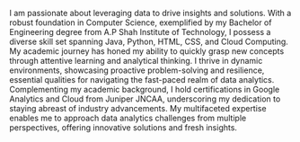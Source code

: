 I am passionate about leveraging data to drive insights and solutions.
With a robust foundation in Computer Science, exemplified by my Bachelor of Engineering degree from A.P Shah Institute of Technology,
I possess a diverse skill set spanning Java, Python, HTML, CSS, and Cloud Computing. 
My academic journey has honed my ability to quickly grasp new concepts through attentive learning and analytical thinking. 
I thrive in dynamic environments, showcasing proactive problem-solving and resilience, essential qualities for navigating the fast-paced realm of data analytics.
Complementing my academic background, I hold certifications in Google Analytics and Cloud from Juniper JNCAA, 
underscoring my dedication to staying abreast of industry advancements.
My multifaceted expertise enables me to approach data analytics challenges from multiple perspectives, 
offering innovative solutions and fresh insights.


